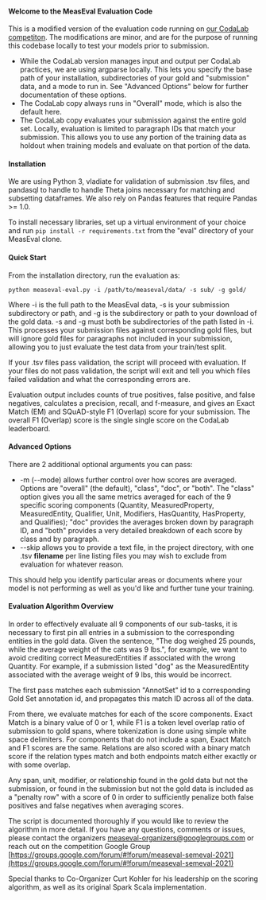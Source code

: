 #### Welcome to the MeasEval Evaluation Code

This is a modified version of the evaluation code running on [our CodaLab competiton](https://competitions.codalab.org/competitions/25770). The modifications are minor, and are for the purpose of running this codebase locally to test your models prior to submission.

* While the CodaLab version manages input and output per CodaLab practices, we are using argparse locally. This lets you specify the base path of your installation, subdirectories of your gold and "submission" data, and a mode to run in. See "Advanced Options" below for further documentation of these options.
* The CodaLab copy always runs in "Overall" mode, which is also the default here.
* The CodaLab copy evaluates your submission against the entire gold set. Locally, evaluation is limited to paragraph IDs that match your submission. This allows you to use any portion of the training data as holdout when training models and evaluate on that portion of the data.

#### Installation

We are using Python 3, vladiate for validation of submission .tsv files, and pandasql to handle to handle Theta joins necessary for matching and subsetting dataframes. We also rely on Pandas features that require Pandas >= 1.0.

To install necessary libraries, set up a virtual environment of your choice and run `pip install -r requirements.txt` from the "eval" directory of your MeasEval clone.

#### Quick Start

From the installation directory, run the evaluation as:

`python measeval-eval.py -i /path/to/measeval/data/ -s sub/ -g gold/`

Where -i is the full path to the MeasEval data, -s is your submission subdirectory or path, and -g is the subdirectory or path to your download of the gold data. -s and -g must both be subdirectories of the path listed in -i. This processes your submission files against corresponding gold files, but will ignore gold files for paragraphs not included in your submission, allowing you to just evaluate the test data from your train/test split.

If your .tsv files pass validation, the script will proceed with evaluation. If your files do not pass validation, the script will exit and tell you which files failed validation and what the corresponding errors are.

Evaluation output includes counts of true positives, false positive, and false negatives, calculates a precision, recall, and f-measure, and gives an Exact Match (EM) and SQuAD-style F1 (Overlap) score for your submission. The overall F1 (Overlap) score is the single single score on the CodaLab leaderboard.

#### Advanced Options

There are 2 additional optional arguments you can pass:

* -m (--mode) allows further control over how scores are averaged. Options are "overall" (the default), "class", "doc", or "both". The "class" option gives you all the same metrics averaged for each of the 9 specific scoring components (Quantity, MeasuredProperty, MeasuredEntity, Qualifier, Unit, Modifiers, HasQuantity, HasProperty, and Qualifies); "doc" provides the averages broken down by paragraph ID, and "both" provides a very detailed breakdown of each score by class and by paragraph.
* --skip allows you to provide a text file, in the project directory, with one .tsv **filename** per line listing files you may wish to exclude from evaluation for whatever reason.

This should help you identify particular areas or documents where your model is not performing as well as you'd like and further tune your training.

#### Evaluation Algorithm Overview

In order to effectively evaluate all 9 components of our sub-tasks, it is necessary to first pin all entries in a submission to the corresponding entities in the gold data. Given the sentence, "The dog weighed 25 pounds, while the average weight of the cats was 9 lbs.", for example, we want to avoid crediting correct MeasuredEntities if associated with the wrong Quantity. For example, if a submission listed "dog" as the MeasuredEntity associated with the average weight of 9 lbs, this would be incorrect.

The first pass matches each submission "AnnotSet" id to a corresponding Gold Set annotation id, and propagates this match ID across all of the data.

From there, we evaluate matches for each of the score components. Exact Match is a binary value of 0 or 1, while F1 is a token level overlap ratio of submission to gold spans, where tokenization is done using simple white space delimiters. For components that do not include a span, Exact Match and F1 scores are the same. Relations are also scored with a binary match score if the relation types match and both endpoints match either exactly or with some overlap.

Any span, unit, modifier, or relationship found in the gold data but not the submission, or found in the submission but not the gold data is included as a "penalty row" with a score of 0 in order to sufficiently penalize both false positives and false negatives when averaging scores.

The script is documented thoroughly if you would like to review the algorithm in more detail. If you have any questions, comments or issues, please contact the organizers [measeval-organizers@googlegroups.com](mailto:measeval-organizers@googlegroups.com) or reach out on the competition Google Group [https://groups.google.com/forum/#!forum/measeval-semeval-2021](https://groups.google.com/forum/#!forum/measeval-semeval-2021)

Special thanks to Co-Organizer Curt Kohler for his leadership on the scoring algorithm, as well as its original Spark Scala implementation.
